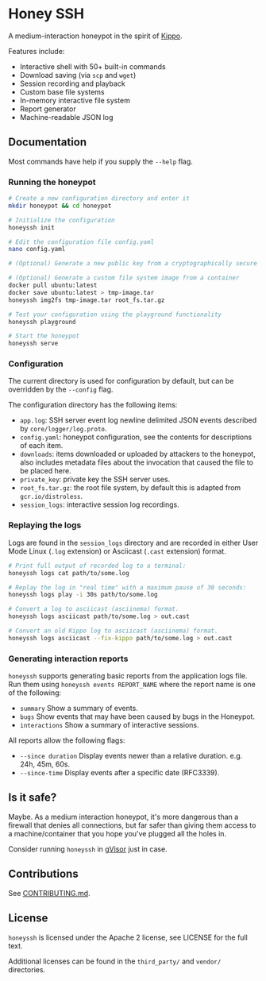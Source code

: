 # Honey SSH

A medium-interaction honeypot in the spirit of
[Kippo](https://www.honeynet.org/projects/old/kippo/).

Features include:

* Interactive shell with 50+ built-in commands
* Download saving (via `scp` and `wget`)
* Session recording and playback
* Custom base file systems
* In-memory interactive file system
* Report generator
* Machine-readable JSON log

## Documentation

Most commands have help if you supply the `--help` flag.

### Running the honeypot

```bash
# Create a new configuration directory and enter it
mkdir honeypot && cd honeypot

# Initialize the configuration
honeyssh init

# Edit the configuration file config.yaml
nano config.yaml

# (Optional) Generate a new public key from a cryptographically secure RNG

# (Optional) Generate a custom file system image from a container
docker pull ubuntu:latest
docker save ubuntu:latest > tmp-image.tar
honeyssh img2fs tmp-image.tar root_fs.tar.gz

# Test your configuration using the playground functionality
honeyssh playground

# Start the honeypot
honeyssh serve
```

### Configuration

The current directory is used for configuration by default, but can be
overridden by the `--config` flag.

The configuration directory has the following items:

* `app.log`: SSH server event log newline delimited JSON events described by
  `core/logger/log.proto`.
* `config.yaml`: honeypot configuration, see the contents for descriptions of
  each item.
* `downloads`: items downloaded or uploaded by attackers to the honeypot, also
  includes metadata files about the invocation that caused the file to be placed
  here.
* `private_key`: private key the SSH server uses.
* `root_fs.tar.gz`: the root file system, by default this is adapted from
  `gcr.io/distroless`.
* `session_logs`: interactive session log recordings.

### Replaying the logs

Logs are found in the `session_logs` directory and are recorded in either
User Mode Linux (`.log` extension) or Asciicast (`.cast` extension) format.

```bash
# Print full output of recorded log to a terminal:
honeyssh logs cat path/to/some.log

# Replay the log in "real time" with a maximum pause of 30 seconds:
honeyssh logs play -i 30s path/to/some.log

# Convert a log to asciicast (asciinema) format.
honeyssh logs asciicast path/to/some.log > out.cast

# Convert an old Kippo log to asciicast (asciinema) format.
honeyssh logs asciicast --fix-kippo path/to/some.log > out.cast
```

### Generating interaction reports

`honeyssh` supports generating basic reports from the application logs file.
Run them using `honeyssh events REPORT_NAME` where the report name is one of the
following:

* `summary` Show a summary of events.
* `bugs` Show events that may have been caused by bugs in the Honeypot.
* `interactions` Show a summary of interactive sessions.

All reports allow the following flags:

* `--since duration` Display events newer than a relative duration. e.g. 24h, 45m, 60s.
* `--since-time` Display events after a specific date (RFC3339).

## Is it safe?

Maybe. As a medium interaction honeypot, it's more dangerous than a firewall
that denies all connections, but far safer than giving them access to a
machine/container that you hope you've plugged all the holes in.

Consider running `honeyssh` in [gVisor](https://github.com/google/gvisor) just in
case.

## Contributions

See [CONTRIBUTING.md](CONTRIBUTING.md).

## License

`honeyssh` is licensed under the Apache 2 license, see LICENSE for the full text.

Additional licenses can be found in the `third_party/` and `vendor/`
directories.
